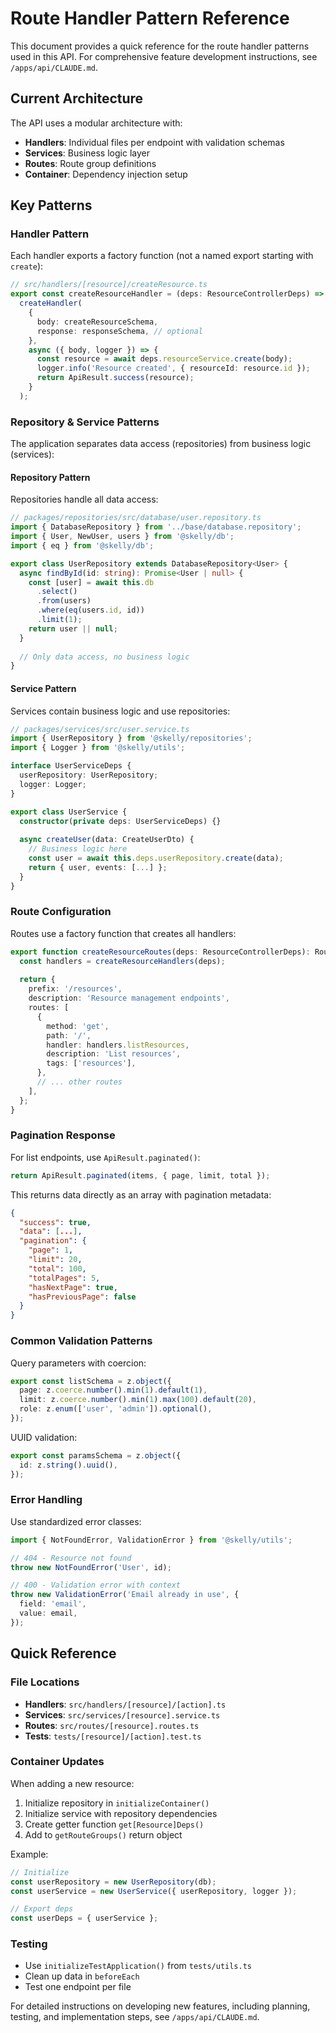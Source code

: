 # Route Handler Pattern Reference

This document provides a quick reference for the route handler patterns used in this API. For comprehensive feature development instructions, see `/apps/api/CLAUDE.md`.

## Current Architecture

The API uses a modular architecture with:
- **Handlers**: Individual files per endpoint with validation schemas
- **Services**: Business logic layer
- **Routes**: Route group definitions
- **Container**: Dependency injection setup

## Key Patterns

### Handler Pattern
Each handler exports a factory function (not a named export starting with `create`):

```typescript
// src/handlers/[resource]/createResource.ts
export const createResourceHandler = (deps: ResourceControllerDeps) =>
  createHandler(
    {
      body: createResourceSchema,
      response: responseSchema, // optional
    },
    async ({ body, logger }) => {
      const resource = await deps.resourceService.create(body);
      logger.info('Resource created', { resourceId: resource.id });
      return ApiResult.success(resource);
    }
  );
```

### Repository & Service Patterns

The application separates data access (repositories) from business logic (services):

#### Repository Pattern
Repositories handle all data access:

```typescript
// packages/repositories/src/database/user.repository.ts
import { DatabaseRepository } from '../base/database.repository';
import { User, NewUser, users } from '@skelly/db';
import { eq } from '@skelly/db';

export class UserRepository extends DatabaseRepository<User> {
  async findById(id: string): Promise<User | null> {
    const [user] = await this.db
      .select()
      .from(users)
      .where(eq(users.id, id))
      .limit(1);
    return user || null;
  }
  
  // Only data access, no business logic
}
```

#### Service Pattern
Services contain business logic and use repositories:

```typescript
// packages/services/src/user.service.ts
import { UserRepository } from '@skelly/repositories';
import { Logger } from '@skelly/utils';

interface UserServiceDeps {
  userRepository: UserRepository;
  logger: Logger;
}

export class UserService {
  constructor(private deps: UserServiceDeps) {}
  
  async createUser(data: CreateUserDto) {
    // Business logic here
    const user = await this.deps.userRepository.create(data);
    return { user, events: [...] };
  }
}
```

### Route Configuration
Routes use a factory function that creates all handlers:

```typescript
export function createResourceRoutes(deps: ResourceControllerDeps): RouteGroup {
  const handlers = createResourceHandlers(deps);
  
  return {
    prefix: '/resources',
    description: 'Resource management endpoints',
    routes: [
      {
        method: 'get',
        path: '/',
        handler: handlers.listResources,
        description: 'List resources',
        tags: ['resources'],
      },
      // ... other routes
    ],
  };
}
```

### Pagination Response
For list endpoints, use `ApiResult.paginated()`:

```typescript
return ApiResult.paginated(items, { page, limit, total });
```

This returns data directly as an array with pagination metadata:
```json
{
  "success": true,
  "data": [...],
  "pagination": {
    "page": 1,
    "limit": 20,
    "total": 100,
    "totalPages": 5,
    "hasNextPage": true,
    "hasPreviousPage": false
  }
}
```

### Common Validation Patterns

Query parameters with coercion:
```typescript
export const listSchema = z.object({
  page: z.coerce.number().min(1).default(1),
  limit: z.coerce.number().min(1).max(100).default(20),
  role: z.enum(['user', 'admin']).optional(),
});
```

UUID validation:
```typescript
export const paramsSchema = z.object({
  id: z.string().uuid(),
});
```

### Error Handling
Use standardized error classes:
```typescript
import { NotFoundError, ValidationError } from '@skelly/utils';

// 404 - Resource not found
throw new NotFoundError('User', id);

// 400 - Validation error with context
throw new ValidationError('Email already in use', {
  field: 'email',
  value: email,
});
```

## Quick Reference

### File Locations
- **Handlers**: `src/handlers/[resource]/[action].ts`
- **Services**: `src/services/[resource].service.ts`
- **Routes**: `src/routes/[resource].routes.ts`
- **Tests**: `tests/[resource]/[action].test.ts`

### Container Updates
When adding a new resource:
1. Initialize repository in `initializeContainer()`
2. Initialize service with repository dependencies
3. Create getter function `get[Resource]Deps()`
4. Add to `getRouteGroups()` return object

Example:
```typescript
// Initialize
const userRepository = new UserRepository(db);
const userService = new UserService({ userRepository, logger });

// Export deps
const userDeps = { userService };
```

### Testing
- Use `initializeTestApplication()` from `tests/utils.ts`
- Clean up data in `beforeEach`
- Test one endpoint per file

For detailed instructions on developing new features, including planning, testing, and implementation steps, see `/apps/api/CLAUDE.md`.
